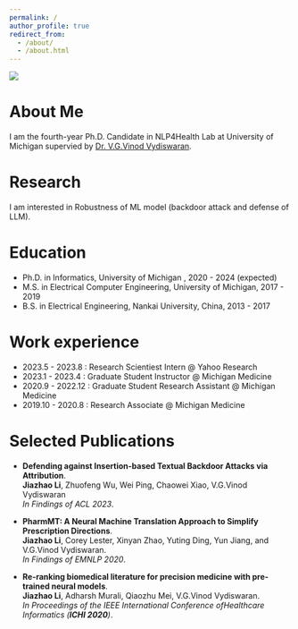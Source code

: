 ```yaml
---
permalink: /
author_profile: true
redirect_from: 
  - /about/
  - /about.html
---
```


![ ](https://jiazhaoli.github.io/images/avatar.jpg)


# About Me
I am the fourth-year Ph.D. Candidate in NLP4Health Lab at University of Michigan supervied by [Dr. V.G.Vinod Vydiswaran](http://www-personal.umich.edu/~vgvinodv/). 

# Research
I am interested in Robustness of ML model (backdoor attack and defense of LLM). 

# Education

* Ph.D. in Informatics, University of Michigan , 2020 - 2024 (expected)
* M.S. in Electrical Computer Engineering, University of Michigan, 2017 - 2019
* B.S. in Electrical Engineering, Nankai University, China, 2013 - 2017


# Work experience
* 2023.5 - 2023.8 : Research Scientiest Intern @ Yahoo Research
* 2023.1 - 2023.4 : Graduate Student Instructor @ Michigan Medicine
* 2020.9 - 2022.12 : Graduate Student Research Assistant @ Michigan Medicine
* 2019.10 - 2020.8 : Research Associate @ Michigan Medicine


# Selected Publications

* <b>Defending against Insertion-based Textual Backdoor Attacks via Attribution</b>.<br>
<b>Jiazhao Li</b>, Zhuofeng Wu, Wei Ping, Chaowei Xiao, V.G.Vinod Vydiswaran <br>
<i>In Findings of ACL 2023</i>.<br>

* <b>PharmMT: A Neural Machine Translation Approach to Simplify Prescription Directions</b>.<br>
<b>Jiazhao Li</b>, Corey Lester, Xinyan Zhao, Yuting Ding, Yun Jiang, and V.G.Vinod Vydiswaran. <br>
<i>In Findings of EMNLP 2020</i>.<br>


* <b>Re-ranking biomedical literature for precision medicine with pre-trained neural models</b>. <br>
<b>Jiazhao Li</b>, Adharsh Murali, Qiaozhu Mei, V.G.Vinod Vydiswaran. <br>
<i>In Proceedings of the IEEE International Conference ofHealthcare Informatics (**ICHI 2020**)</i>.<br>



<!---Activity and Service--->
<!---Experience--->
